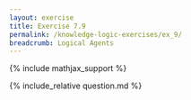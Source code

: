 ```yaml
---
layout: exercise
title: Exercise 7.9
permalink: /knowledge-logic-exercises/ex_9/
breadcrumb: Logical Agents
---
```


{% include mathjax_support %}

<div><i class="arrow-up loader" data-chapter="knowledge-logic-exercises" data-exercise="ex_9" data-rating="0"></i></div>
{% include_relative question.md %}
